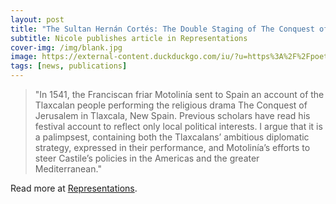 ```yaml
---
layout: post
title: "The Sultan Hernán Cortés: The Double Staging of The Conquest of Jerusalem" 
subtitle: Nicole publishes article in Representations
cover-img: /img/blank.jpg
image: https://external-content.duckduckgo.com/iu/?u=https%3A%2F%2Fpoetiquedesarchives.files.wordpress.com%2F2018%2F10%2Fnicole-t-hughes-profile-photo1.jpeg
tags: [news, publications]
---
```


> "In 1541, the Franciscan friar Motolinía sent to Spain an account of the Tlaxcalan people performing the religious drama The Conquest of Jerusalem in Tlaxcala, New Spain. Previous scholars have read his festival account to reflect only local political interests. I argue that it is a palimpsest, containing both the Tlaxcalans’ ambitious diplomatic strategy, expressed in their performance, and Motolinía’s efforts to steer Castile’s policies in the Americas and the greater Mediterranean."

Read more at [Representations](https://doi.org/10.1525/rep.2020.152.3.55).
